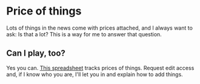 # Price of things

Lots of things in the news come with prices attached, and I always want to ask: Is that a lot? This is a way for me to answer that question.

## Can I play, too?

Yes you can. [This spreadsheet](https://docs.google.com/spreadsheets/d/1Mi-KbzlXclDlIQ3rHeprr4Zc2s0EYKbZG_tQ5uA3Kzg/edit#gid=0) tracks prices of things. Request edit access and, if I know who you are, I'll let you in and explain how to add things.
